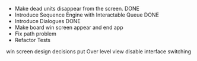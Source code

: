 * Make dead units disappear from the screen. DONE
* Introduce Sequence Engine with Interactable Queue DONE
* Introduce Dialogues DONE
* Make board win screen appear and end app
* Fix path problem
* Refactor Tests

win screen design decisions
	put Over level view
	disable interface switching